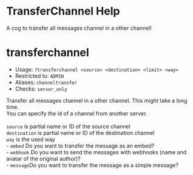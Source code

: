 # TransferChannel Help

A cog to transfer all messages channel in a other channel!

# transferchannel
 - Usage: `?transferchannel <source> <destination> <limit> <way> `
 - Restricted to: `ADMIN`
 - Aliases: `channeltransfer`
 - Checks: `server_only`

Transfer all messages channel in a other channel. This might take a long time.<br/>You can specify the id of a channel from another server.<br/><br/>`source` is partial name or ID of the source channel<br/>`destination` is partial name or ID of the destination channel<br/>`way` is the used way<br/>  - `embed` Do you want to transfer the message as an embed?<br/>  - `webhook` Do you want to send the messages with webhooks (name and avatar of the original author)?<br/>  - `message`Do you want to transfer the message as a simple message?

